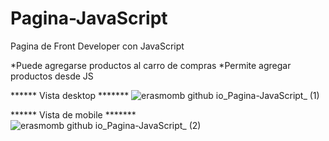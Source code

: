 # Pagina-JavaScript
Pagina de Front Developer con JavaScript

*Puede agregarse productos al carro de compras
*Permite agregar productos desde JS

****** Vista desktop *******
![erasmomb github io_Pagina-JavaScript_ (1)](https://user-images.githubusercontent.com/114953172/227098510-b6485e7a-c076-427d-a51f-ce549d28ef28.png)

****** Vista de mobile *******
![erasmomb github io_Pagina-JavaScript_ (2)](https://user-images.githubusercontent.com/114953172/227098573-b523cea9-4643-422e-9bd5-de809c2d6089.png)
